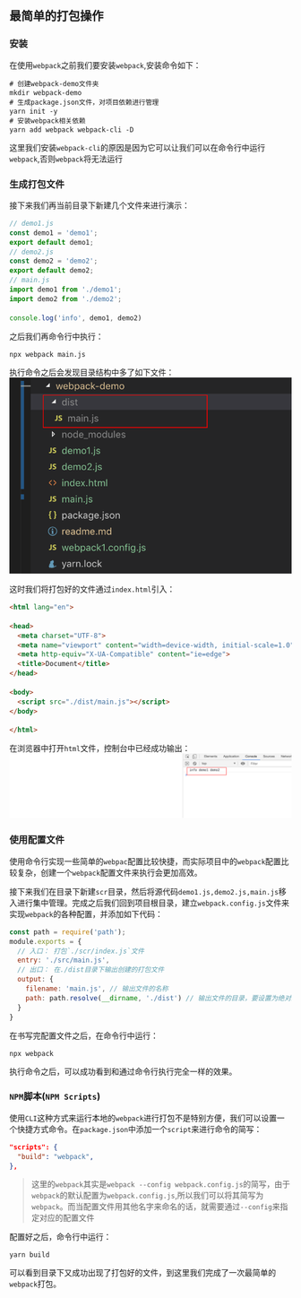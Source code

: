 ## 最简单的打包操作
### 安装
在使用`webpack`之前我们要安装`webpack`,安装命令如下：  
```npm
# 创建webpack-demo文件夹
mkdir webpack-demo
# 生成package.json文件，对项目依赖进行管理
yarn init -y
# 安装webpack相关依赖
yarn add webpack webpack-cli -D
```
这里我们安装`webpack-cli`的原因是因为它可以让我们可以在命令行中运行`webpack`,否则`webpack`将无法运行

### 生成打包文件

接下来我们再当前目录下新建几个文件来进行演示：  
```js
// demo1.js
const demo1 = 'demo1';
export default demo1;
// demo2.js
const demo2 = 'demo2';
export default demo2;
// main.js
import demo1 from './demo1';
import demo2 from './demo2';

console.log('info', demo1, demo2)
```

之后我们再命令行中执行：  
```npm
npx webpack main.js
```
执行命令之后会发现目录结构中多了如下文件：  
![first-build](../screenshots/first-build.png)

这时我们将打包好的文件通过`index.html`引入：  
```html
<html lang="en">

<head>
  <meta charset="UTF-8">
  <meta name="viewport" content="width=device-width, initial-scale=1.0">
  <meta http-equiv="X-UA-Compatible" content="ie=edge">
  <title>Document</title>
</head>

<body>
  <script src="./dist/main.js"></script>
</body>

</html>
```

在浏览器中打开`html`文件，控制台中已经成功输出：  
![first-console](../screenshots/first-console.png)

### 使用配置文件
使用命令行实现一些简单的`webpac`配置比较快捷，而实际项目中的`webpack`配置比较复杂，创建一个`webpack`配置文件来执行会更加高效。

接下来我们在目录下新建`scr`目录，然后将源代码`demo1.js,demo2.js,main.js`移入进行集中管理。完成之后我们回到项目根目录，建立`webpack.config.js`文件来实现`webpack`的各种配置，并添加如下代码：  
```js
const path = require('path');
module.exports = {
  // 入口： 打包`./scr/index.js`文件
  entry: './src/main.js',
  // 出口： 在./dist目录下输出创建的打包文件
  output: {
    filename: 'main.js', // 输出文件的名称
    path: path.resolve(__dirname, './dist') // 输出文件的目录，要设置为绝对路径
  }
}
```

在书写完配置文件之后，在命令行中运行：  
```npm
npx webpack
```

执行命令之后，可以成功看到和通过命令行执行完全一样的效果。

### `NPM`脚本(`NPM Scripts`)
使用`CLI`这种方式来运行本地的`webpack`进行打包不是特别方便，我们可以设置一个快捷方式命令。在`package.json`中添加一个`script`来进行命令的简写：  
```json
"scripts": {
  "build": "webpack",
},
```
> 这里的`webpack`其实是`webpack --config webpack.config.js`的简写，由于`webpack`的默认配置为`webpack.config.js`,所以我们可以将其简写为`webpack`。而当配置文件用其他名字来命名的话，就需要通过`--config`来指定对应的配置文件

配置好之后，命令行中运行：  
```npm
yarn build
```
可以看到目录下又成功出现了打包好的文件，到这里我们完成了一次最简单的`webpack`打包。